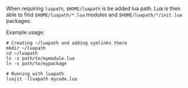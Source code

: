 When requiring `luapath`, `$HOME/luapath` is be added lua path.
Lua is then able to find `$HOME/luapath/*.lua` modules and
`$HOME/luapath/*/init.lua` packages.

Example usage:

    # Creating ~/luapath and adding symlinks there
    mkdir ~/luapath
    cd ~/luapath
    ln -s path/to/mymodule.lua
    ln -s path/to/mypackage

    # Running with luapath
    luajit -lluapath mycode.lua


